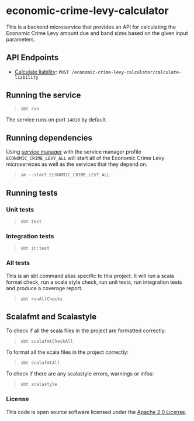 # economic-crime-levy-calculator

This is a backend microservice that provides an API for calculating the Economic Crime Levy
amount due and band sizes based on the given input parameters.

## API Endpoints
 
- [Calculate liability](api-docs/calculate-liability.md): `POST /economic-crime-levy-calculator/calculate-liability`

## Running the service

> `sbt run`

The service runs on port `14010` by default.

## Running dependencies

Using [service manager](https://github.com/hmrc/service-manager)
with the service manager profile `ECONOMIC_CRIME_LEVY_ALL` will start
all of the Economic Crime Levy microservices as well as the services
that they depend on.

> `sm --start ECONOMIC_CRIME_LEVY_ALL`

## Running tests

### Unit tests

> `sbt test`

### Integration tests

> `sbt it:test`

### All tests

This is an sbt command alias specific to this project. It will run a scala format
check, run a scala style check, run unit tests, run integration tests and produce a coverage report.
> `sbt runAllChecks`

## Scalafmt and Scalastyle

To check if all the scala files in the project are formatted correctly:
> `sbt scalafmtCheckAll`

To format all the scala files in the project correctly:
> `sbt scalafmtAll`

To check if there are any scalastyle errors, warnings or infos:
> `sbt scalastyle`

### License

This code is open source software licensed under
the [Apache 2.0 License]("http://www.apache.org/licenses/LICENSE-2.0.html").